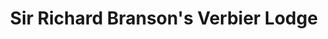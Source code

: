 ---
category: #
title: Sir Richard Branson's Verbier Lodge
class: sir-richard-branson-s-verbier-lodge
location: Verbier, Switzerland
description: An all-inclusive stay with driver service and free-flowing champagne at Verbier's finest lodge
price: 488
was-price: 693
price-description: per bedroom per night
url: https://www.secretescapes.com/sir-richard-bransons-verbier-lodge-verbier/sale?utm_source=SE&utm_medium=hub_offer&utm_campaign=swiss_20160704
long-description: >
                  A summer stay at an exclusive lodge owned by Sir Richard Branson, with driver service, all-inclusive board and premium drinks
description-bullets:  >
                      <li>Trying your hand at snow shoeing or taking to the clouds to paraglide</li>
                      <li>Having a swim in The Lodge's heated indoor pool</li>
                      <li>Use of a skilled chef and a 15-strong team of dedicated staff to cater to your every whim</li>
---